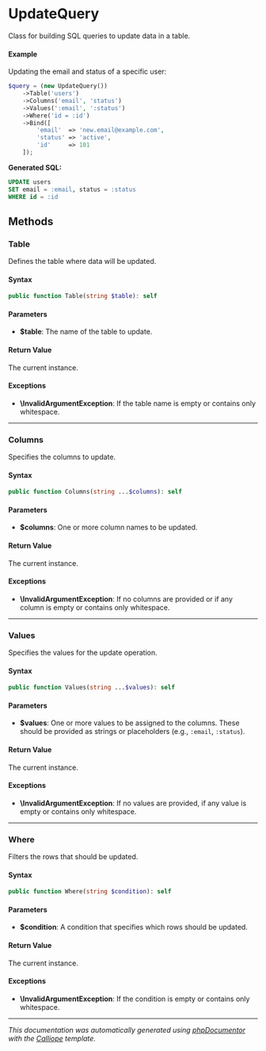 # UpdateQuery

Class for building SQL queries to update data in a table.

#### Example

Updating the email and status of a specific user:

```php
$query = (new UpdateQuery())
    ->Table('users')
    ->Columns('email', 'status')
    ->Values(':email', ':status')
    ->Where('id = :id')
    ->Bind([
        'email'  => 'new.email@example.com',
        'status' => 'active',
        'id'     => 101
    ]);
```

**Generated SQL:**
```sql
UPDATE users
SET email = :email, status = :status
WHERE id = :id
```

## Methods

### Table

Defines the table where data will be updated.

#### Syntax

```php
public function Table(string $table): self
```

#### Parameters

- **$table**: The name of the table to update.

#### Return Value

The current instance.

#### Exceptions

- **\InvalidArgumentException**: If the table name is empty or contains only whitespace.

---

### Columns

Specifies the columns to update.

#### Syntax

```php
public function Columns(string ...$columns): self
```

#### Parameters

- **$columns**: One or more column names to be updated.

#### Return Value

The current instance.

#### Exceptions

- **\InvalidArgumentException**: If no columns are provided or if any column is empty or contains only whitespace.

---

### Values

Specifies the values for the update operation.

#### Syntax

```php
public function Values(string ...$values): self
```

#### Parameters

- **$values**: One or more values to be assigned to the columns. These should be provided as strings or placeholders (e.g., `:email`, `:status`).

#### Return Value

The current instance.

#### Exceptions

- **\InvalidArgumentException**: If no values are provided, if any value is empty or contains only whitespace.

---

### Where

Filters the rows that should be updated.

#### Syntax

```php
public function Where(string $condition): self
```

#### Parameters

- **$condition**: A condition that specifies which rows should be updated.

#### Return Value

The current instance.

#### Exceptions

- **\InvalidArgumentException**: If the condition is empty or contains only whitespace.

---

*This documentation was automatically generated using [phpDocumentor](http://www.phpdoc.org/) with the [Calliope](https://github.com/DaphneWebFramework/Calliope) template.*
